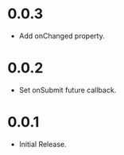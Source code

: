 # 0.0.3

- Add onChanged property.

# 0.0.2

- Set onSubmit future callback.

# 0.0.1

- Initial Release.
